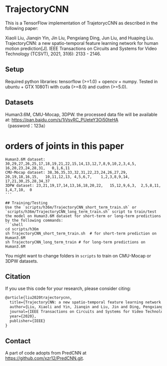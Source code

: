 
# TrajectoryCNN
This is a TensorFlow implementation of TrajetorycCNN as described in the following paper: 

Xiaoli Liu, Jianqin Yin, Jin Liu, Pengxiang Ding, Jun Liu, and Huaping Liu. TrajectoryCNN: a new spatio-temporal feature learning network for human motion prediction[J]. IEEE Transactions on Circuits and Systems for Video Technology (TCSVT), 2021, 31(6): 2133 - 2146.

## Setup
Required python libraries: tensorflow (>=1.0) + opencv + numpy.
Tested in ubuntu +  GTX 1080Ti with cuda (>=8.0) and cudnn (>=5.0).

## Datasets
Human3.6M, CMU-Mocap, 3DPW.
the processed data file will be available at: https://pan.baidu.com/s/1iVsvRC_PUeteY3Oi50teHA （password：123a）

# orders of joints in this paper
```shell
Human3.6M dataset: 30,29,27,26,25,17,18,19,21,22,15,14,13,12,7,8,9,10,2,3,4,5,  16,20,23,24,28,31,   0,1,6,11
CMU-Mocap dataset: 38,36,35,33,32,31,22,23,24,26,27,29,    20,19,18,16,15,   10,11,12,13, 4,5,6,7,    1,2,3,8,9,14,  17,21,30,25,28,34,37
3DPW dataset: 23,21,19,17,14,13,16,18,20,22,   15,12,9,6,3,  2,5,8,11, 1,4,7,10,  0
'''

## Training/Testing
Use the `scripts/h36m/TrajectoryCNN_short_term_train.sh` or `scripts/h36m/TrajectoryCNN_long_term_train.sh` script to train/test the model on Human3.6M dataset for short-term or long-term predictions by the following commands:
```shell
cd scripts/h36m
sh TrajectoryCNN_short_term_train.sh  # for short-term prediction on Human3.6M
sh TrajectoryCNN_long_term_train # for long-term predictions on Human3.6M
```
You might want to change folders in `scripts` to train on CMU-Mocap or 3DPW datasets.


## Citation
If you use this code for your research, please consider citing:
```latex
@article{liu2020trajectorycnn,
  title={TrajectoryCNN: a new spatio-temporal feature learning network for human motion prediction},
  author={Liu, Xiaoli and Yin, Jianqin and Liu, Jin and Ding, Pengxiang and Liu, Jun and Liub, Huaping},
  journal={IEEE Transactions on Circuits and Systems for Video Technology},
  year={2020},
  publisher={IEEE}
}
```

## Contact
A part of code adopts from PredCNN at https://github.com/xzr12/PredCNN.git. 

